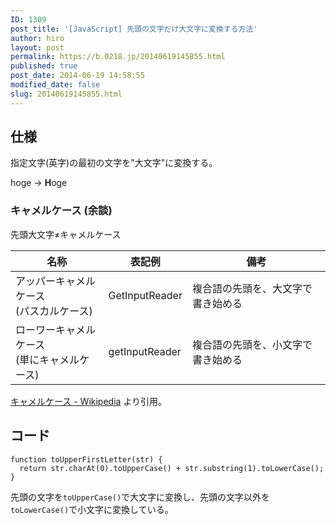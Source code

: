 ```yaml
---
ID: 1309
post_title: '[JavaScript] 先頭の文字だけ大文字に変換する方法'
author: hiro
layout: post
permalink: https://b.0218.jp/20140619145855.html
published: true
post_date: 2014-06-19 14:58:55
modified_date: false
slug: 20140619145855.html
---
```

<!--more-->
## 仕様
指定文字(英字)の最初の文字を"大文字"に変換する。

hoge -> <b>H</b>oge

### キャメルケース (余談)
先頭大文字≠キャメルケース

| 名称 | 表記例 | 備考 |
|------|--------|------|
| アッパーキャメルケース<br>(パスカルケース) | GetInputReader | 複合語の先頭を、大文字で書き始める | 
| ローワーキャメルケース<br>(単にキャメルケース) | getInputReader | 複合語の先頭を、小文字で書き始める |

[キャメルケース - Wikipedia](https://ja.wikipedia.org/wiki/%E3%82%AD%E3%83%A3%E3%83%A1%E3%83%AB%E3%82%B1%E3%83%BC%E3%82%B9) より引用。


## コード

```language-javascript
function toUpperFirstLetter(str) {
  return str.charAt(0).toUpperCase() + str.substring(1).toLowerCase();
}
```

先頭の文字を`toUpperCase()`で大文字に変換し、先頭の文字以外を`toLowerCase()`で小文字に変換している。